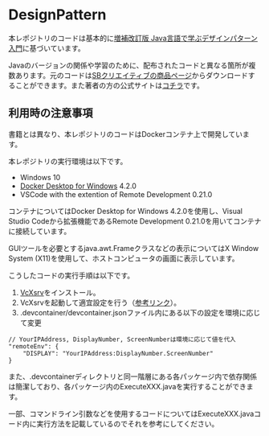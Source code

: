 # DesignPattern

本レポジトリのコードは基本的に[増補改訂版 Java言語で学ぶデザインパターン入門](https://www.amazon.co.jp/%E5%A2%97%E8%A3%9C%E6%94%B9%E8%A8%82%E7%89%88-Java%E8%A8%80%E8%AA%9E%E3%81%A7%E5%AD%A6%E3%81%B6%E3%83%87%E3%82%B6%E3%82%A4%E3%83%B3%E3%83%91%E3%82%BF%E3%83%BC%E3%83%B3%E5%85%A5%E9%96%80-%E7%B5%90%E5%9F%8E-%E6%B5%A9-ebook/dp/B00I8ATHGW/ref=pd_sbs_1/357-3813772-7623335?pd_rd_w=38s08&pf_rd_p=4e34a507-1281-42ae-953a-93a761caa89c&pf_rd_r=RGM2E8CPX41ETJHWJV98&pd_rd_r=1a0c6eb1-76b8-49fe-971a-98d7510a0775&pd_rd_wg=9654E&pd_rd_i=B00I8ATHGW&psc=1)に基づいています。

Javaのバージョンの関係や学習のために、配布されたコードと異なる箇所が複数あります。元のコードは[SBクリエイティブの商品ページ](https://www.sbcr.jp/product/4797327030/)からダウンロードすることができます。また著者の方の公式サイトは[コチラ](https://www.hyuki.com/)です。


## 利用時の注意事項

書籍とは異なり、本レポジトリのコードはDockerコンテナ上で開発しています。

本レポジトリの実行環境は以下です。

- Windows 10
- [Docker Desktop for Windows](https://www.docker.com/products/docker-desktop) 4.2.0
- VSCode with the extention of Remote Development 0.21.0

コンテナについてはDocker Desktop for Windows 4.2.0を使用し、Visual Studio Codeから拡張機能であるRemote Development 0.21.0を用いてコンテナに接続しています。

GUIツールを必要とするjava.awt.Frameクラスなどの表示についてはX Window System (X11)を使用して、ホストコンピュータの画面に表示しています。

こうしたコードの実行手順は以下です。

1. [VcXsrv](https://sourceforge.net/projects/vcxsrv/)をインストール。
2. VcXsrvを起動して適宜設定を行う（[参考リンク](https://wisteriahill.sakura.ne.jp/CMS/WordPress/2020/09/02/docker-desktop-for-windows-x-window-gui/)）。
3. .devcontainer/devcontainer.jsonファイル内にある以下の設定を環境に応じて変更

```
// YourIPAddress, DisplayNumber, ScreenNumberは環境に応じて値を代入
"remoteEnv": {
	"DISPLAY": "YourIPAddress:DisplayNumber.ScreenNumber"
}
```

また、.devcontainerディレクトリと同一階層にある各パッケージ内で依存関係は簡潔しており、各パッケージ内のExecuteXXX.javaを実行することができます。

一部、コマンドライン引数などを使用するコードについてはExecuteXXX.javaコード内に実行方法を記載しているのでそれを参考にしてください。
